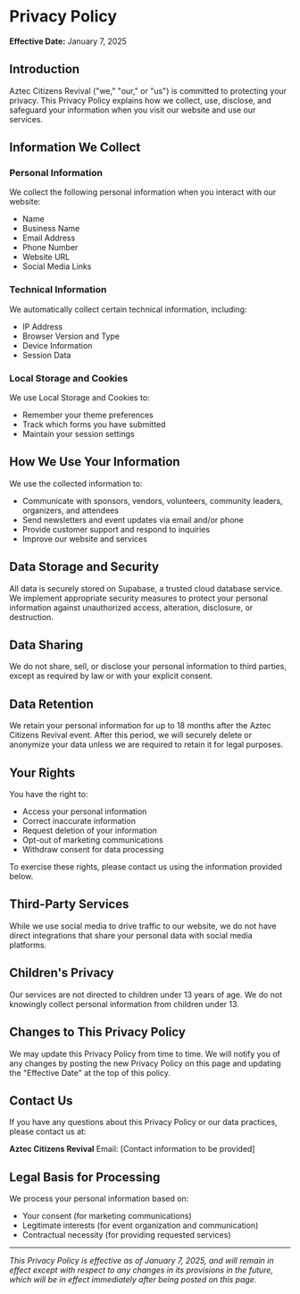 # Privacy Policy

**Effective Date:** January 7, 2025

## Introduction

Aztec Citizens Revival ("we," "our," or "us") is committed to protecting your privacy. This Privacy Policy explains how we collect, use, disclose, and safeguard your information when you visit our website and use our services.

## Information We Collect

### Personal Information
We collect the following personal information when you interact with our website:
- Name
- Business Name
- Email Address
- Phone Number
- Website URL
- Social Media Links

### Technical Information
We automatically collect certain technical information, including:
- IP Address
- Browser Version and Type
- Device Information
- Session Data

### Local Storage and Cookies
We use Local Storage and Cookies to:
- Remember your theme preferences
- Track which forms you have submitted
- Maintain your session settings

## How We Use Your Information

We use the collected information to:
- Communicate with sponsors, vendors, volunteers, community leaders, organizers, and attendees
- Send newsletters and event updates via email and/or phone
- Provide customer support and respond to inquiries
- Improve our website and services

## Data Storage and Security

All data is securely stored on Supabase, a trusted cloud database service. We implement appropriate security measures to protect your personal information against unauthorized access, alteration, disclosure, or destruction.

## Data Sharing

We do not share, sell, or disclose your personal information to third parties, except as required by law or with your explicit consent.

## Data Retention

We retain your personal information for up to 18 months after the Aztec Citizens Revival event. After this period, we will securely delete or anonymize your data unless we are required to retain it for legal purposes.

## Your Rights

You have the right to:
- Access your personal information
- Correct inaccurate information
- Request deletion of your information
- Opt-out of marketing communications
- Withdraw consent for data processing

To exercise these rights, please contact us using the information provided below.

## Third-Party Services

While we use social media to drive traffic to our website, we do not have direct integrations that share your personal data with social media platforms.

## Children's Privacy

Our services are not directed to children under 13 years of age. We do not knowingly collect personal information from children under 13.

## Changes to This Privacy Policy

We may update this Privacy Policy from time to time. We will notify you of any changes by posting the new Privacy Policy on this page and updating the "Effective Date" at the top of this policy.

## Contact Us

If you have any questions about this Privacy Policy or our data practices, please contact us at:

**Aztec Citizens Revival**
Email: [Contact information to be provided]

## Legal Basis for Processing

We process your personal information based on:
- Your consent (for marketing communications)
- Legitimate interests (for event organization and communication)
- Contractual necessity (for providing requested services)

---

*This Privacy Policy is effective as of January 7, 2025, and will remain in effect except with respect to any changes in its provisions in the future, which will be in effect immediately after being posted on this page.*
